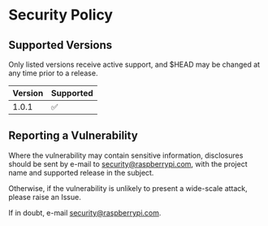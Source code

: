 # Security Policy

## Supported Versions

Only listed versions receive active support, and $HEAD may be changed at any time prior to a release.

| Version | Supported          |
| ------- | ------------------ |
| 1.0.1   | :white_check_mark: |

## Reporting a Vulnerability

Where the vulnerability may contain sensitive information, disclosures should be sent by e-mail to security@raspberrypi.com, with the project name and supported release in the subject.

Otherwise, if the vulnerability is unlikely to present a wide-scale attack, please raise an Issue.

If in doubt, e-mail security@raspberrypi.com.
